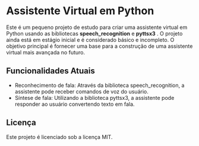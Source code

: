 <h1>Assistente Virtual em Python</h1>
<p>Este é um pequeno projeto de estudo para criar uma assistente virtual em Python usando as bibliotecas <strong>speech_recognition</strong> e <strong>pyttsx3</strong>
  . O projeto ainda está em estágio inicial e é considerado básico e incompleto. O objetivo principal é fornecer uma base para a construção 
  de uma assistente virtual mais avançada no futuro.</p>
  
 <h2>Funcionalidades Atuais</h2>
 <ul>
  <li>Reconhecimento de fala: Através da biblioteca speech_recognition, a assistente pode receber comandos de voz do usuário.</li>
  <li>Síntese de fala: Utilizando a biblioteca pyttsx3, a assistente pode responder ao usuário convertendo texto em fala.</li>
  </ul>
 
 <h2>Licença</h2>
 <p>Este projeto é licenciado sob a licença MIT.</p>
